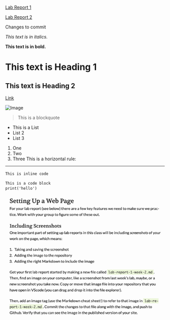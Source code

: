 [Lab Report 1](lab-report-1-week-2.html)

[Lab Report 2](lab-report-2-week-4.html)

Changes to commit

*This text is in italics.*

**This text is in bold.**
# This text is Heading 1
## This text is Heading 2

[Link](https://akshatja1n.github.io/cse15l-lab-reports/index.html)

![Image](https://images.unsplash.com/photo-1531604250646-2f0e818c4f06?ixlib=rb-1.2.1&ixid=MnwxMjA3fDB8MHxwaG90by1wYWdlfHx8fGVufDB8fHx8&auto=format&fit=crop&w=985&q=80)
> This is a blockquote
* This is a List
* List 2
* List 3
1. One
2. Two
3. Three
This is a horizontal rule:
---
`This is inline code`
```
This is a code block
print('hello')
```
![Image](ss.png)